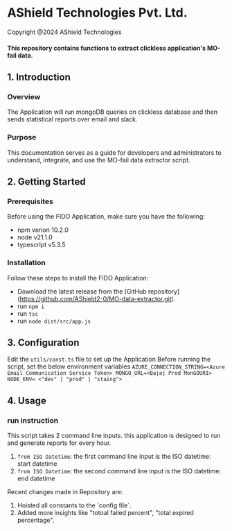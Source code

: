 <h1>AShield Technologies Pvt. Ltd.</h1>
<p>Copyright @2024 AShield Technologies<p>
<h4>This repository contains functions to extract clickless application's MO-fail data.</h4>

## 1. Introduction
### Overview
The Application will run mongoDB queries on clickless database and then sends statistical reports over email and slack.

### Purpose
This documentation serves as a guide for developers and administrators to understand, integrate, and use the MO-fail data extractor script.

## 2. Getting Started
### Prerequisites
Before using the FIDO Application, make sure you have the following:
- npm verion 10.2.0
- node v21.1.0
- typescript v5.3.5

### Installation
Follow these steps to install the FIDO Application:
- Download the latest release from the [GitHub repository] (https://github.com/AShield2-0/MO-data-extractor.git).
- run `npm i`
- run `tsc`
- run `node dist/src/app.js`

## 3. Configuration

Edit the `utils/const.ts` file to set up the Application
Before running the script, set the below environment variables
`AZURE_CONNECTION_STRING=<Azure Email Communication Service Token>
MONGO_URL=<Bajaj Prod MonGOURI>
NODE_ENV= <"dev" | "prod" | "staing">`

## 4. Usage

### run instruction
This script takes 2 command line inputs. this application is designed to run and generate reports for every hour.

1. `from ISO Datetime`: the first command line input is the ISO datetime: start datetime
2. `from ISO Datetime`: the second command line input is the ISO datetime: end datetime



<p>Recent changes made in Repository are: <p>
<ol>
    <li>Hoisted all constants to the `config file`.</li>
    <li>Added more insights like "totoal failed percent", "total expired percentage".</li>
</ol>
